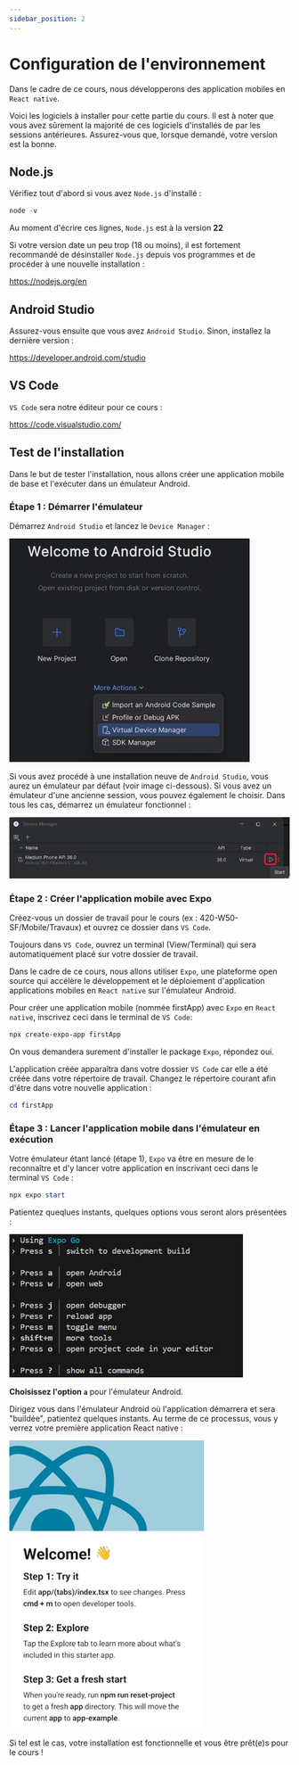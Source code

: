 ```yaml
---
sidebar_position: 2
---
```


# Configuration de l'environnement

Dans le cadre de ce cours, nous développerons des application mobiles en `React native`.

Voici les logiciels à installer pour cette partie du cours. Il est à noter que vous avez sûrement la majorité de ces logiciels d'installés de par les sessions antérieures. Assurez-vous que, lorsque demandé, votre version est la bonne.

## Node.js

Vérifiez tout d'abord si vous avez `Node.js` d'installé :

```powershell title="powershell (ou cmd)"
node -v
```

Au moment d'écrire ces lignes, `Node.js` est à la version **22**

Si votre version date un peu trop (18 ou moins), il est fortement recommandé de désinstaller `Node.js` depuis vos programmes et de procéder à une nouvelle installation :

https://nodejs.org/en

## Android Studio

Assurez-vous ensuite que vous avez `Android Studio`. Sinon, installez la dernière version :

https://developer.android.com/studio

## VS Code

`VS Code` sera notre éditeur pour ce cours :

https://code.visualstudio.com/

## Test de l'installation

Dans le but de tester l'installation, nous allons créer une application mobile de base et l'exécuter dans un émulateur Android.

### Étape 1 : Démarrer l'émulateur

Démarrez `Android Studio` et lancez le `Device Manager` :

![Démarrage Device manager](/img/studio-start.jpg)

Si vous avez procédé à une installation neuve de `Android Studio`, vous aurez un émulateur par défaut (voir image ci-dessous). Si vous avez un émulateur d'une ancienne session, vous pouvez également le choisir. Dans tous les cas, démarrez un émulateur fonctionnel :

![Démarrage Émulateur](/img/device-start.jpg)

### Étape 2 : Créer l'application mobile avec Expo

Créez-vous un dossier de travail pour le cours (ex : 420-W50-SF/Mobile/Travaux) et ouvrez ce dossier dans `VS Code`.

Toujours dans `VS Code`, ouvrez un terminal (View/Terminal) qui sera automatiquement placé sur votre dossier de travail.

Dans le cadre de ce cours, nous allons utiliser `Expo`, une plateforme open source qui accélère le développement et le déploiement d'application applications mobiles en `React native` sur l'émulateur Android.

Pour créer une application mobile (nommée firstApp) avec `Expo` en `React native`, inscrivez ceci dans le terminal de `VS Code`:

```powershell title="terminal VS Code"
npx create-expo-app firstApp
```

On vous demandera surement d'installer le package `Expo`, répondez oui.

L'application créée apparaîtra dans votre dossier `VS Code` car elle a été créée dans votre répertoire de travail. Changez le répertoire courant afin d'être dans votre nouvelle application :

```powershell title="terminal VS Code"
cd firstApp
```

### Étape 3 : Lancer l'application mobile dans l'émulateur en exécution

Votre émulateur étant lancé (étape 1), `Expo` va être en mesure de le reconnaître et d'y lancer votre application en inscrivant ceci dans le terminal `VS Code` :

```powershell title="terminal VS Code"
npx expo start
```

Patientez queqlues instants, quelques options vous seront alors présentées :

![options Expo](/img/expo-options.jpg)

**Choisissez l'option `a`** pour l'émulateur Android.

Dirigez vous dans l'émulateur Android où l'application démarrera et sera "buildée", patientez quelques instants. Au terme de ce processus, vous y verrez votre première application React native :

![Première application](/img/firstapp.jpg)

Si tel est le cas, votre installation est fonctionnelle et vous être prêt(e)s pour le cours !
